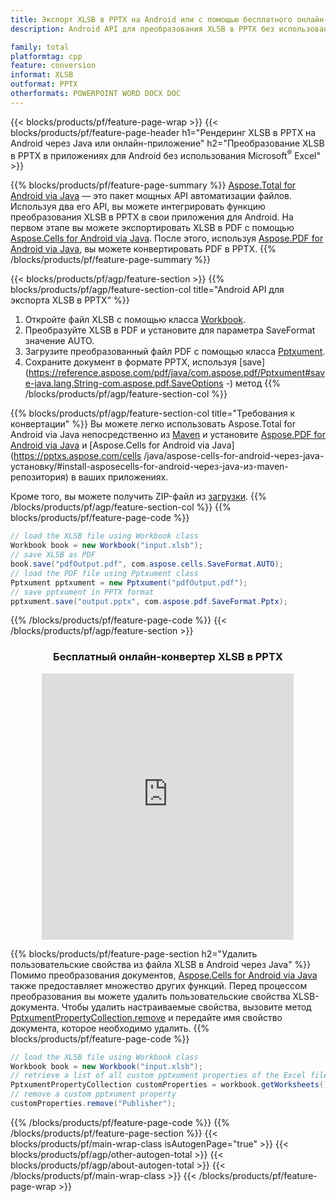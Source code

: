 ```yaml
---
title: Экспорт XLSB в PPTX на Android или с помощью бесплатного онлайн-конвертера
description: Android API для преобразования XLSB в PPTX без использования Microsoft Word или онлайн. Быстро протестируйте бесплатный онлайн-конвертер CSV в DOC, прежде чем интегрировать код.

family: total
platformtag: cpp
feature: conversion
informat: XLSB
outformat: PPTX
otherformats: POWERPOINT WORD DOCX DOC
---
```

{{< blocks/products/pf/feature-page-wrap >}}
{{< blocks/products/pf/feature-page-header h1="Рендеринг XLSB в PPTX на Android через Java или онлайн-приложение" h2="Преобразование XLSB в PPTX в приложениях для Android без использования Microsoft<sup>&reg;</sup> Excel" >}}

{{% blocks/products/pf/feature-page-summary %}}
[Aspose.Total for Android via Java](https://products.aspose.com/total/android-java/) — это пакет мощных API автоматизации файлов. Используя два его API, вы можете интегрировать функцию преобразования XLSB в PPTX в свои приложения для Android. На первом этапе вы можете экспортировать XLSB в PDF с помощью [Aspose.Cells for Android via Java](https://products.aspose.com/cells/android-java/). После этого, используя [Aspose.PDF for Android via Java](https://products.aspose.com/pdf/android-java/), вы можете конвертировать PDF в PPTX. 
{{% /blocks/products/pf/feature-page-summary  %}}

{{< blocks/products/pf/agp/feature-section >}}
{{% blocks/products/pf/agp/feature-section-col title="Android API для экспорта XLSB в PPTX" %}}
1. Откройте файл XLSB с помощью класса [Workbook](https://reference.aspose.com/cells/java/com.aspose.cells/Workbook).
2. Преобразуйте XLSB в PDF и установите для параметра SaveFormat значение AUTO.
3. Загрузите преобразованный файл PDF с помощью класса [Pptxument](https://reference.aspose.com/pdf/java/com.aspose.pdf/Pptxument).
4. Сохраните документ в формате PPTX, используя [save](https://reference.aspose.com/pdf/java/com.aspose.pdf/Pptxument#save-java.lang.String-com.aspose.pdf.SaveOptions -) метод
{{% /blocks/products/pf/agp/feature-section-col %}}

{{% blocks/products/pf/agp/feature-section-col title="Требования к конвертации" %}}
Вы можете легко использовать Aspose.Total for Android via Java непосредственно из [Maven](https://releases.aspose.com/total/java/) и установите [Aspose.PDF for Android via Java](https://pptxs.aspose.com/pdf/androidjava/installation/) и [Aspose.Cells for Android via Java](https://pptxs.aspose.com/cells /java/aspose-cells-for-android-через-java-установку/#install-asposecells-for-android-через-java-из-maven-репозитория) в ваших приложениях.

Кроме того, вы можете получить ZIP-файл из [загрузки](https://releases.aspose.comtotal/androidjava).
{{% /blocks/products/pf/agp/feature-section-col %}}
{{% blocks/products/pf/feature-page-code %}}

```java
// load the XLSB file using Workbook class
Workbook book = new Workbook("input.xlsb");
// save XLSB as PDF
book.save("pdfOutput.pdf", com.aspose.cells.SaveFormat.AUTO);
// load the PDF file using Pptxument class
Pptxument pptxument = new Pptxument("pdfOutput.pdf");
// save pptxument in PPTX format
pptxument.save("output.pptx", com.aspose.pdf.SaveFormat.Pptx);    
```


{{% /blocks/products/pf/feature-page-code %}}
{{< /blocks/products/pf/agp/feature-section >}}

<div class="container-fluid agp-content bg-white aboutfile box-1 vh100 section nopbtm">
<div class=container>
<div class=row>
<div class="demobox tc col-md-12 padding-0" align="center">

<h3>Бесплатный онлайн-конвертер XLSB в PPTX</h3>

<iframe style="border: none; height: 426px;" scrolling="no" src="https://total-conversion-app-65z5r2lp.qa.k8s.dynabic.com/?to=pptx&from=xlsb" id="child-iframe" width="80%"></iframe>

</div></div>
</div></div>

{{% blocks/products/pf/feature-page-section  h2="Удалить пользовательские свойства из файла XLSB в Android через Java" %}}
Помимо преобразования документов, [Aspose.Cells for Android via Java](https://products.aspose.com/cells/android-java/) также предоставляет множество других функций. Перед процессом преобразования вы можете удалить пользовательские свойства XLSB-документа. Чтобы удалить настраиваемые свойства, вызовите метод [PptxumentPropertyCollection.remove](https://reference.aspose.com/cells/java/com.aspose.cells/pptxumentpropertycollection#remove(java.lang.String)) и передайте имя свойство документа, которое необходимо удалить.
{{% blocks/products/pf/feature-page-code %}}

```java
// load the XLSB file using Workbook class
Workbook book = new Workbook("input.xlsb");
// retrieve a list of all custom pptxument properties of the Excel file
PptxumentPropertyCollection customProperties = workbook.getWorksheets().getCustomPptxumentProperties();
// remove a custom pptxument property
customProperties.remove("Publisher"); 
```

{{% /blocks/products/pf/feature-page-code  %}}
{{% /blocks/products/pf/feature-page-section %}}
{{< blocks/products/pf/main-wrap-class isAutogenPage="true" >}}
{{< blocks/products/pf/agp/other-autogen-total >}}
{{< blocks/products/pf/agp/about-autogen-total >}}
{{< /blocks/products/pf/main-wrap-class >}}
{{< /blocks/products/pf/feature-page-wrap >}}